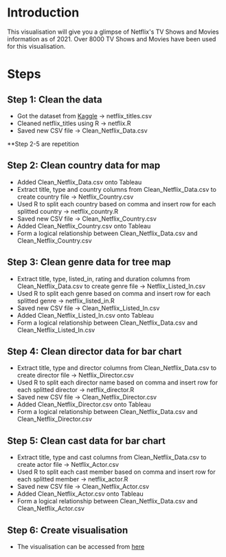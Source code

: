 # Introduction

This visualisation will give you a glimpse of Netflix's TV Shows and Movies information as of 2021. Over 8000 TV Shows and Movies have been used for this visualisation.

# Steps

## Step 1: Clean the data
- Got the dataset from [Kaggle](https://www.kaggle.com/datasets/shivamb/netflix-shows) -> netflix_titles.csv
- Cleaned netflix_titles using R -> netflix.R
- Saved new CSV file -> Clean_Netflix_Data.csv

**Step 2-5 are repetition

## Step 2: Clean country data for map
- Added Clean_Netflix_Data.csv onto Tableau
- Extract title, type and country columns from Clean_Netflix_Data.csv to create country file -> Netflix_Country.csv
- Used R to split each country based on comma and insert row for each splitted country -> netflix_country.R
- Saved new CSV file -> Clean_Netflix_Country.csv
- Added Clean_Netflix_Country.csv onto Tableau
- Form a logical relationship between Clean_Netflix_Data.csv and Clean_Netflix_Country.csv

## Step 3: Clean genre data for tree map
- Extract title, type, listed_in, rating and duration columns from Clean_Netflix_Data.csv to create genre file -> Netflix_Listed_In.csv
- Used R to split each genre based on comma and insert row for each splitted genre -> netflix_listed_in.R
- Saved new CSV file -> Clean_Netflix_Listed_In.csv
- Added Clean_Netflix_Listed_In.csv onto Tableau
- Form a logical relationship between Clean_Netflix_Data.csv and Clean_Netflix_Listed_In.csv

## Step 4: Clean director data for bar chart
- Extract title, type and director columns from Clean_Netflix_Data.csv to create director file -> Netflix_Director.csv
- Used R to split each director name based on comma and insert row for each splitted director -> netflix_director.R
- Saved new CSV file -> Clean_Netflix_Director.csv
- Added Clean_Netflix_Director.csv onto Tableau
- Form a logical relationship between Clean_Netflix_Data.csv and Clean_Netflix_Director.csv

## Step 5: Clean cast data for bar chart
- Extract title, type and cast columns from Clean_Netflix_Data.csv to create actor file -> Netflix_Actor.csv
- Used R to split each cast member based on comma and insert row for each splitted member -> netflix_actor.R
- Saved new CSV file -> Clean_Netflix_Actor.csv
- Added Clean_Netflix_Actor.csv onto Tableau
- Form a logical relationship between Clean_Netflix_Data.csv and Clean_Netflix_Actor.csv

## Step 6: Create visualisation
- The visualisation can be accessed from [here](https://public.tableau.com/app/profile/jennyvanlinh/viz/Netflix_16693436228000/Dashboard1)

